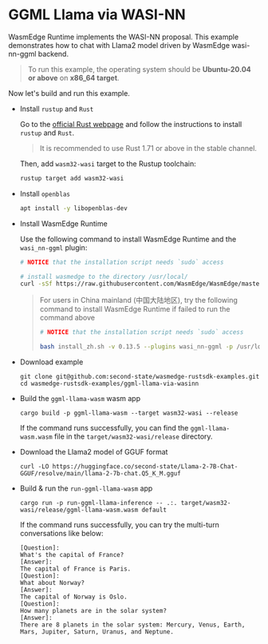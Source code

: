 # GGML Llama via WASI-NN

WasmEdge Runtime implements the WASI-NN proposal. This example demonstrates how to chat with Llama2 model driven by WasmEdge wasi-nn-ggml backend.

> To run this example, the operating system should be **Ubuntu-20.04 or above** on **x86_64 target**.

Now let's build and run this example.

- Install `rustup` and `Rust`

  Go to the [official Rust webpage](https://www.rust-lang.org/tools/install) and follow the instructions to install `rustup` and `Rust`.

  > It is recommended to use Rust 1.71 or above in the stable channel.

  Then, add `wasm32-wasi` target to the Rustup toolchain:

  ```bash
  rustup target add wasm32-wasi
  ```

- Install `openblas`

  ```bash
  apt install -y libopenblas-dev
  ```

- Install WasmEdge Runtime

  Use the following command to install WasmEdge Runtime and the `wasi_nn-ggml` plugin:

  ```bash
  # NOTICE that the installation script needs `sudo` access

  # install wasmedge to the directory /usr/local/
  curl -sSf https://raw.githubusercontent.com/WasmEdge/WasmEdge/master/utils/install.sh | bash -s -- -v 0.13.5 --plugins wasi_nn-ggml -p /usr/local
  ```

  > For users in China mainland (中国大陆地区), try the following command to install WasmEdge Runtime if failed to run the command above
  >
  > ```bash
  > # NOTICE that the installation script needs `sudo` access
  >
  > bash install_zh.sh -v 0.13.5 --plugins wasi_nn-ggml -p /usr/local
  > ```

- Download example

  ```console
  git clone git@github.com:second-state/wasmedge-rustsdk-examples.git
  cd wasmedge-rustsdk-examples/ggml-llama-via-wasinn
  ```

- Build the `ggml-llama-wasm` wasm app

  ```console
  cargo build -p ggml-llama-wasm --target wasm32-wasi --release
  ```

  If the command runs successfully, you can find the `ggml-llama-wasm.wasm` file in the `target/wasm32-wasi/release` directory.

- Download the Llama2 model of GGUF format

  ```console
  curl -LO https://huggingface.co/second-state/Llama-2-7B-Chat-GGUF/resolve/main/llama-2-7b-chat.Q5_K_M.gguf
  ```

- Build & run the `run-ggml-llama-wasm` app

  ```console
  cargo run -p run-ggml-llama-inference -- .:. target/wasm32-wasi/release/ggml-llama-wasm.wasm default
  ```

  If the command runs successfully, you can try the multi-turn conversations like below:

  ```console
  [Question]:
  What's the capital of France?
  [Answer]:
  The capital of France is Paris.
  [Question]:
  What about Norway?
  [Answer]:
  The capital of Norway is Oslo.
  [Question]:
  How many planets are in the solar system?
  [Answer]:
  There are 8 planets in the solar system: Mercury, Venus, Earth, Mars, Jupiter, Saturn, Uranus, and Neptune.
  ```
